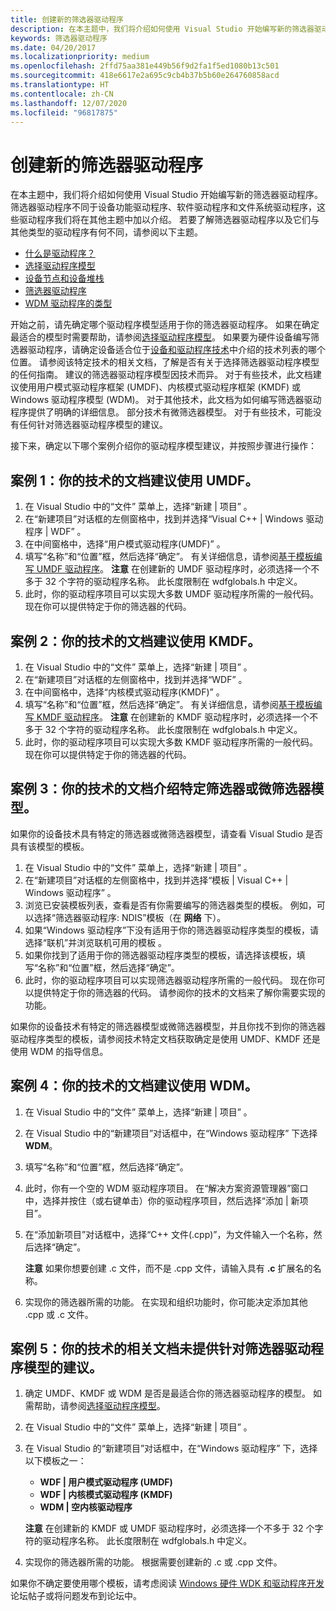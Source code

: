 ```yaml
---
title: 创建新的筛选器驱动程序
description: 在本主题中，我们将介绍如何使用 Visual Studio 开始编写新的筛选器驱动程序。 筛选器驱动程序不同于设备功能驱动程序、软件驱动程序和文件系统驱动程序，这些驱动程序我们将在其他主题中加以介绍。
keywords: 筛选器驱动程序
ms.date: 04/20/2017
ms.localizationpriority: medium
ms.openlocfilehash: 2ffd75aa381e449b56f9d2fa1f5ed1080b13c501
ms.sourcegitcommit: 418e6617e2a695c9cb4b37b5b60e264760858acd
ms.translationtype: HT
ms.contentlocale: zh-CN
ms.lasthandoff: 12/07/2020
ms.locfileid: "96817875"
---
```

# <a name="creating-a-new-filter-driver"></a>创建新的筛选器驱动程序

在本主题中，我们将介绍如何使用 Visual Studio 开始编写新的筛选器驱动程序。 筛选器驱动程序不同于设备功能驱动程序、软件驱动程序和文件系统驱动程序，这些驱动程序我们将在其他主题中加以介绍。 若要了解筛选器驱动程序以及它们与其他类型的驱动程序有何不同，请参阅以下主题。

-   [什么是驱动程序？](../gettingstarted/what-is-a-driver-.md)
-   [选择驱动程序模型](../gettingstarted/choosing-a-driver-model.md)
-   [设备节点和设备堆栈](../gettingstarted/device-nodes-and-device-stacks.md)
-   [筛选器驱动程序](../kernel/filter-drivers.md)
-   [WDM 驱动程序的类型](../kernel/types-of-wdm-drivers.md)

开始之前，请先确定哪个驱动程序模型适用于你的筛选器驱动程序。 如果在确定最适合的模型时需要帮助，请参阅[选择驱动程序模型](../gettingstarted/choosing-a-driver-model.md)。 如果要为硬件设备编写筛选器驱动程序，请确定设备适合位于[设备和驱动程序技术](../index.yml)中介绍的技术列表的哪个位置。 请参阅该特定技术的相关文档，了解是否有关于选择筛选器驱动程序模型的任何指南。 建议的筛选器驱动程序模型因技术而异。 对于有些技术，此文档建议使用用户模式驱动程序框架 (UMDF)、内核模式驱动程序框架 (KMDF) 或 Windows 驱动程序模型 (WDM)。 对于其他技术，此文档为如何编写筛选器驱动程序提供了明确的详细信息。 部分技术有微筛选器模型。 对于有些技术，可能没有任何针对筛选器驱动程序模型的建议。

接下来，确定以下哪个案例介绍你的驱动程序模型建议，并按照步骤进行操作：

## <a name="span-idcase_1__the_documentation_for_your_technology_recommends_umdfspanspan-idcase_1__the_documentation_for_your_technology_recommends_umdfspancase-1-the-documentation-for-your-technology-recommends-umdf"></a><span id="case_1__the_documentation_for_your_technology_recommends_umdf."></span><span id="CASE_1__THE_DOCUMENTATION_FOR_YOUR_TECHNOLOGY_RECOMMENDS_UMDF."></span>案例 1：你的技术的文档建议使用 UMDF。


1.  在 Visual Studio 中的“文件”  菜单上，选择“新建 | 项目”  。
2.  在“新建项目”对话框的左侧窗格中，找到并选择“Visual C++ | Windows 驱动程序 | WDF”  。
3.  在中间窗格中，选择“用户模式驱动程序(UMDF)”  。
4.  填写“名称”和“位置”框，然后选择“确定”。 有关详细信息，请参阅[基于模板编写 UMDF 驱动程序](../gettingstarted/writing-a-umdf-driver-based-on-a-template.md)。
    **注意**  在创建新的 UMDF 驱动程序时，必须选择一个不多于 32 个字符的驱动程序名称。 此长度限制在 wdfglobals.h 中定义。
5.  此时，你的驱动程序项目可以实现大多数 UMDF 驱动程序所需的一般代码。 现在你可以提供特定于你的筛选器的代码。

## <a name="span-idcase_2__the_documentation_for_your_technology_recommends_kmdfspanspan-idcase_2__the_documentation_for_your_technology_recommends_kmdfspancase-2-the-documentation-for-your-technology-recommends-kmdf"></a><span id="case_2__the_documentation_for_your_technology_recommends_kmdf."></span><span id="CASE_2__THE_DOCUMENTATION_FOR_YOUR_TECHNOLOGY_RECOMMENDS_KMDF."></span>案例 2：你的技术的文档建议使用 KMDF。


1.  在 Visual Studio 中的“文件”  菜单上，选择“新建 | 项目”  。
2.  在“新建项目”对话框的左侧窗格中，找到并选择“WDF”  。
3.  在中间窗格中，选择“内核模式驱动程序(KMDF)”  。
4.  填写“名称”和“位置”框，然后选择“确定”。 有关详细信息，请参阅[基于模板编写 KMDF 驱动程序](../gettingstarted/writing-a-kmdf-driver-based-on-a-template.md)。
    **注意**  在创建新的 KMDF 驱动程序时，必须选择一个不多于 32 个字符的驱动程序名称。 此长度限制在 wdfglobals.h 中定义。
5.  此时，你的驱动程序项目可以实现大多数 KMDF 驱动程序所需的一般代码。 现在你可以提供特定于你的筛选器的代码。

## <a name="span-idcase_3__the_documentation_for_your_technology_describes_a_specific_filter_or_mini_filter_modelspanspan-idcase_3__the_documentation_for_your_technology_describes_a_specific_filter_or_mini_filter_modelspancase-3-the-documentation-for-your-technology-describes-a-specific-filter-or-mini-filter-model"></a><span id="case_3__the_documentation_for_your_technology_describes_a_specific_filter_or_mini_filter_model."></span><span id="CASE_3__THE_DOCUMENTATION_FOR_YOUR_TECHNOLOGY_DESCRIBES_A_SPECIFIC_FILTER_OR_MINI_FILTER_MODEL."></span>案例 3：你的技术的文档介绍特定筛选器或微筛选器模型。


如果你的设备技术具有特定的筛选器或微筛选器模型，请查看 Visual Studio 是否具有该模型的模板。

1.  在 Visual Studio 中的“文件”  菜单上，选择“新建 | 项目”  。
2.  在“新建项目”对话框的左侧窗格中，找到并选择“模板 | Visual C++ | Windows 驱动程序”  。
3.  浏览已安装模板列表，查看是否有你需要编写的筛选器类型的模板。 例如，可以选择“筛选器驱动程序:  NDIS”模板（在 **网络** 下）。
4.  如果“Windows 驱动程序”下没有适用于你的筛选器驱动程序类型的模板，请选择“联机”并浏览联机可用的模板 。
5.  如果你找到了适用于你的筛选器驱动程序类型的模板，请选择该模板，填写“名称”和“位置”框，然后选择“确定”。
6.  此时，你的驱动程序项目可以实现筛选器驱动程序所需的一般代码。 现在你可以提供特定于你的筛选器的代码。 请参阅你的技术的文档来了解你需要实现的功能。

如果你的设备技术有特定的筛选器模型或微筛选器模型，并且你找不到你的筛选器驱动程序类型的模板，请参阅技术特定文档获取确定是使用 UMDF、KMDF 还是使用 WDM 的指导信息。

## <a name="span-idcase_4__the_documentation_for_your_technology_recommends_wdmspanspan-idcase_4__the_documentation_for_your_technology_recommends_wdmspancase-4-the-documentation-for-your-technology-recommends-wdm"></a><span id="case_4__the_documentation_for_your_technology_recommends_wdm."></span><span id="CASE_4__THE_DOCUMENTATION_FOR_YOUR_TECHNOLOGY_RECOMMENDS_WDM."></span>案例 4：你的技术的文档建议使用 WDM。


1.  在 Visual Studio 中的“文件”  菜单上，选择“新建 | 项目”  。
2.  在 Visual Studio 中的“新建项目”对话框中，在“Windows 驱动程序”  下选择 **WDM**。
3.  填写“名称”和“位置”框，然后选择“确定”。
4.  此时，你有一个空的 WDM 驱动程序项目。 在“解决方案资源管理器”窗口中，选择并按住（或右键单击）你的驱动程序项目，然后选择“添加 | 新项目”。
5.  在“添加新项目”对话框中，选择“C++ 文件(.cpp)”，为文件输入一个名称，然后选择“确定”。

    **注意**  如果你想要创建 .c 文件，而不是 .cpp 文件，请输入具有 **.c** 扩展名的名称。
6.  实现你的筛选器所需的功能。 在实现和组织功能时，你可能决定添加其他 .cpp 或 .c 文件。

## <a name="span-idcase_5__the_documentation_for_your_technology_does_not_have_a_recommendation_for_a_filter_driver_modelspanspan-idcase_5__the_documentation_for_your_technology_does_not_have_a_recommendation_for_a_filter_driver_modelspancase-5-the-documentation-for-your-technology-does-not-have-a-recommendation-for-a-filter-driver-model"></a><span id="case_5__the_documentation_for_your_technology_does_not_have_a_recommendation_for_a_filter_driver_model."></span><span id="CASE_5__THE_DOCUMENTATION_FOR_YOUR_TECHNOLOGY_DOES_NOT_HAVE_A_RECOMMENDATION_FOR_A_FILTER_DRIVER_MODEL."></span>案例 5：你的技术的相关文档未提供针对筛选器驱动程序模型的建议。


1.  确定 UMDF、KMDF 或 WDM 是否是最适合你的筛选器驱动程序的模型。 如需帮助，请参阅[选择驱动程序模型](../gettingstarted/choosing-a-driver-model.md)。
2.  在 Visual Studio 中的“文件”  菜单上，选择“新建 | 项目”  。
3.  在 Visual Studio 的“新建项目”对话框中，在“Windows 驱动程序”  下，选择以下模板之一：

    -   **WDF | 用户模式驱动程序 (UMDF)**
    -   **WDF | 内核模式驱动程序 (KMDF)**
    -   **WDM | 空内核驱动程序**

    **注意**  在创建新的 KMDF 或 UMDF 驱动程序时，必须选择一个不多于 32 个字符的驱动程序名称。 此长度限制在 wdfglobals.h 中定义。
4.  实现你的筛选器所需的功能。 根据需要创建新的 .c 或 .cpp 文件。

如果你不确定要使用哪个模板，请考虑阅读 [Windows 硬件 WDK 和驱动程序开发](https://go.microsoft.com/fwlink/p?LinkID=252169)论坛帖子或将问题发布到论坛中。

 

